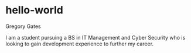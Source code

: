 # hello-world

Gregory Gates

I am a student pursuing a BS in IT Management and Cyber Security who is looking to gain development experience to further my career.

